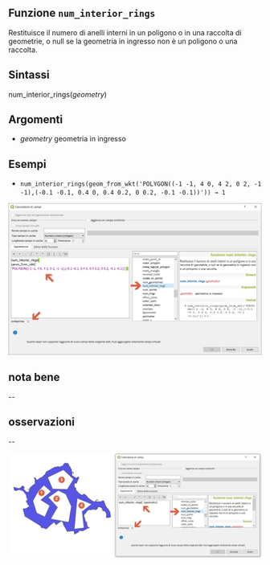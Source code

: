 ## Funzione `num_interior_rings`

Restituisce il numero di anelli interni in un poligono o in una raccolta di geometrie, o null se la geometria in ingresso non è un poligono o una raccolta.

## Sintassi

num_interior_rings(_geometry_) 

## Argomenti

* _geometry_ geometria in ingresso

## Esempi

* `num_interior_rings(geom_from_wkt('POLYGON((-1 -1, 4 0, 4 2, 0 2, -1 -1),(-0.1 -0.1, 0.4 0, 0.4 0.2, 0 0.2, -0.1 -0.1))')) → 1`

<img src="/img/geometria/num_interior_rings/num_interior_rings1.png">

## nota bene

--

## osservazioni

--

<img src="/img/geometria/num_interior_rings/num_interior_rings2.png">